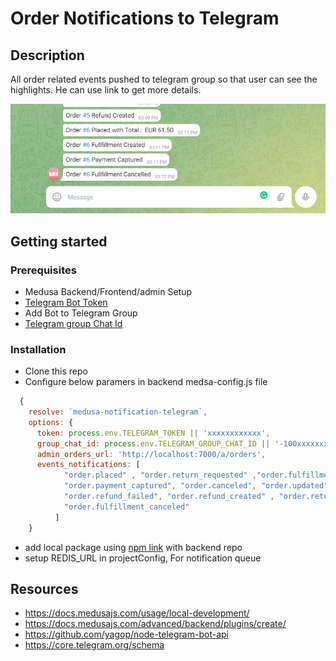 # Order Notifications to Telegram

## Description
All order related events pushed to telegram group so that user can see the highlights. He can use link to get more details.

![Image](telegram_screenshot.PNG "Telegram Bot Screenshot")

## Getting started

### Prerequisites
- Medusa Backend/Frontend/admin Setup
- [Telegram Bot Token](https://telegram.me/BotFather)
- Add Bot to Telegram Group
- [Telegram group Chat Id](https://stackoverflow.com/questions/32423837/telegram-bot-how-to-get-a-group-chat-id#answer-69302407)

### Installation
- Clone this repo
- Configure below paramers in backend medsa-config.js file
```js
  {
    resolve: `medusa-notification-telegram`,
    options: {
      token: process.env.TELEGRAM_TOKEN || 'xxxxxxxxxxxx',
      group_chat_id: process.env.TELEGRAM_GROUP_CHAT_ID || '-100xxxxxxxx',      
      admin_orders_url: 'http://localhost:7000/a/orders',
      events_notifications: [
            "order.placed" , "order.return_requested" ,"order.fulfillment_created" ,"order.shipment_created" ,
            "order.payment_captured", "order.canceled", "order.updated" , "order.swap_created",
            "order.refund_failed", "order.refund_created" , "order.return_action_required", "order.items_  returned",
            "order.fulfillment_canceled"
          ]
    }

```
- add local package using [npm link](https://docs.medusajs.com/advanced/backend/plugins/create/#test-your-plugin) with backend repo
- setup REDIS_URL in projectConfig, For notification queue

## Resources
- https://docs.medusajs.com/usage/local-development/
- https://docs.medusajs.com/advanced/backend/plugins/create/
- https://github.com/yagop/node-telegram-bot-api
- https://core.telegram.org/schema
